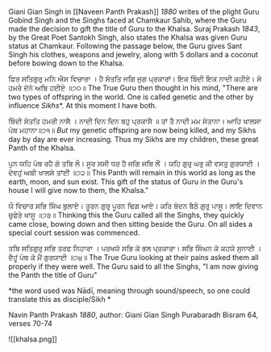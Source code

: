 Giani Gian Singh in [[Naveen Panth Prakash]] *1880* writes of the plight Guru Gobind Singh and the Singhs faced at Chamkaur Sahib, where the Guru made the decision to gift the title of Guru to the Khalsa. Suraj Prakash *1843*, by the Great Poet Santokh Singh, also states the Khalsa was given Guru status at Chamkaur. Following the passage below, the Guru gives Sant Singh his clothes, weapons and jewelry, along with 5 dollars and a coconut before bowing down to the Khalsa. 

ਫਿਰ ਸਤਿਗੁਰੁ ਮਨਿ ਐਸ ਵਿਚਾਰਾ । ਹੈ ਸੰਤਤਿ ਜਗਿ ਜੁਗ ਪ੍ਰਕਾਰਾਂ। 
ਇਕ ਬਿੰਦੀ ਇਕ ਨਾਦੀ ਕਹੀਏ। ਸੋ ਹਮਰੇ ਦੋਨੋ ਅਬਿ ਹਈਏ ॥੭੦॥ 
The True Guru then thought in his mind, "There are two types of offspring in the world. One is called genetic and the other by influence *Sikhs**. At this moment I have both. 

ਬਿੰਦੀ ਸੰਤਤਿ ਹਮਰੀ ਨਾਸੈ । ਨਾਦੀ ਦਿਨ ਦਿਨ ਬਹੁ ਪ੍ਰਕਾਸੈ ॥ 
ਤਾਂ ਤੈ ਨਾਦੀ ਮਮ ਸੰਤਾਨਾ। ਆਹਿ ਖਾਲਸਾ ਪੰਥ ਮਹਾਨਾ॥੭੧॥
*But* my genetic offspring are now being killed, and my Sikhs day by day are ever increasing. Thus my Sikhs are my children, these great Panth of the Khalsa. 

ਪੁਨ ਯਹਿ ਪੰਥ ਰਹੈ ਗੋ ਤਬਿ ਲੌ। ਸੂਰ ਸਸੀ ਧਰ ਹੈ ਜਗਿ ਜਬਿ ਲੌਂ । 
ਯਹਿ ਗੁਰੁ ਘਰੁ ਕੀ ਵਸਤੁ ਗੁਰਯਾਈ । ਦੇਵਹੁਂ ਅਬੀ ਖਾਲਸੇ ਤਾਂਈਂ ॥੭੨॥ 
This Panth will remain in this world as long as the earth, moon, and sun exist. This gift of the status of Guru in the Guru's house I will give now to them, the Khalsa."

ਯੌ ਵਿਚਾਰ ਸਭਿ ਸਿੰਘ ਬੁਲਾਏ। ਤੂਰਨ ਗੁਰੁ ਪੂਰਨ ਢਿਗ ਆਏ। 
ਕਰਿ ਬੰਦਨ ਬੈਠੇ ਗੁਰੁ ਪਾਸੂ। ਲਾਇ ਦਿਵਾਨ ਚੁਫੇਰੇ ਖਾਸੂ ॥੭੩॥ 
Thinking this the Guru called all the Singhs, they quickly came close, bowing down and then sitting beside the Guru. On all sides a special court session was commenced. 

ਤਬਿ ਸਤਿਗੁਰੁ ਸਭਿ ਤਰਫ ਨਿਹਾਰਾ । ਪਰਖਯੋ ਸਭਿ ਕੋ ਭਲ ਪ੍ਰਕਾਰਾ। 
ਸਭਿ ਸਿੰਘਨ ਕੋ ਕਹਯੋ ਸੁਨਾਈ । ਦੈਹੂਂ ਪੰਥ ਕੋ ਮੈਂ ਗੁਰਯਾਈ ॥੭੪॥
The True Guru looking at their pains asked them all properly if they were well. The Guru said to all the Singhs, "I am now giving the Panth the title of Guru"

*the word used was Nādī, meaning through sound/speech, so one could translate this as disciple/Sikh
*

Navin Panth Prakash *1880*, author: Giani Gian Singh
Purabaradh Bisram 64, verses 70-74

![[khalsa.png]]